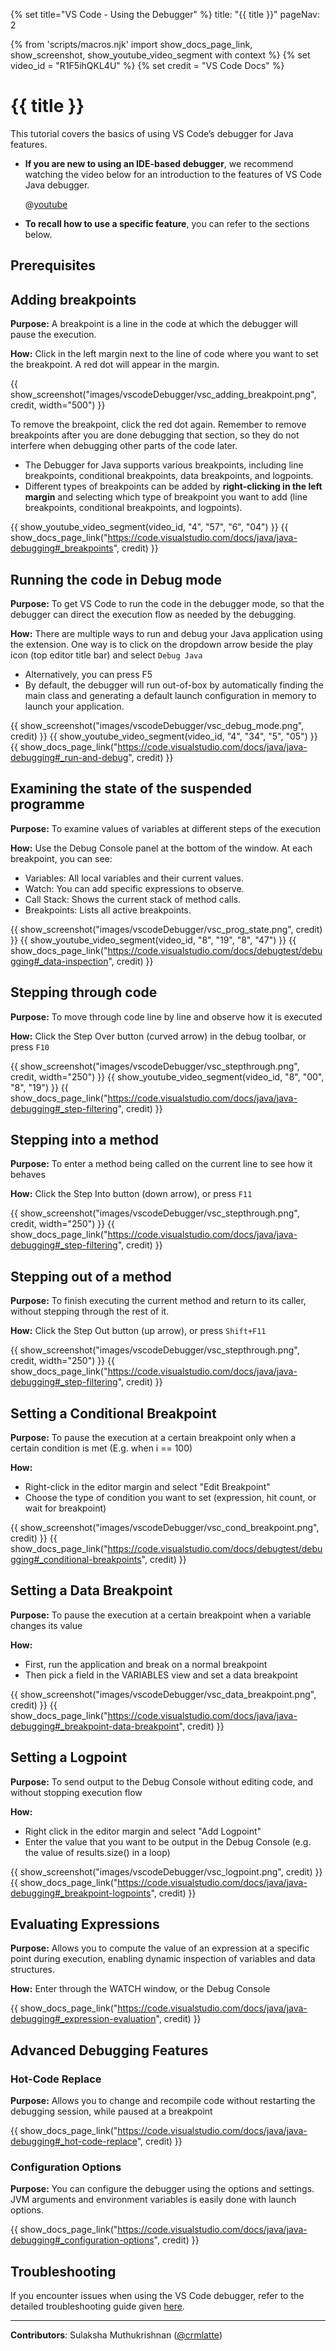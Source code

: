 {% set title="VS Code - Using the Debugger" %}
<frontmatter>
title: "{{ title }}"
pageNav: 2
</frontmatter>


{% from 'scripts/macros.njk' import show_docs_page_link, show_screenshot, show_youtube_video_segment with context %}
{% set video_id = "R1F5ihQKL4U" %}
{% set credit = "VS Code Docs" %}

<!-- ========================================================================== -->

<include src="../common/common-fragments.md#wip-warning" />

# {{ title }}

This tutorial covers the basics of using VS Code’s debugger for Java features. 

* **If you are new to using an IDE-based debugger**, we recommend watching the video below for an introduction to the features of VS Code Java debugger. 

  <panel header=":fab-youtube: Debugging Java in VS Code" peek >

  @[youtube](R1F5ihQKL4U)

  </panel>

* **To recall how to use a specific feature**, you can refer to the sections below.

## Prerequisites

<include src="vscCreatingNewJavaProject.md#vsc-java-prereq" />

<!-- ========================================================================== -->
<div id="vscode-debugger-adding-breakpoints">

## Adding breakpoints

**Purpose:** A breakpoint is a line in the code at which the debugger will pause the execution.

**How:** Click in the left margin next to the line of code where you want to set the breakpoint. A red dot will appear in the margin.

{{ show_screenshot("images/vscodeDebugger/vsc_adding_breakpoint.png", credit, width="500") }}
<p/>

<box type="tip" seamless>

To remove the breakpoint, click the red dot again. Remember to remove breakpoints after you are done debugging that section, so they do not interfere when debugging other parts of the code later.
</box>

* The Debugger for Java supports various breakpoints, including line breakpoints, conditional breakpoints, data breakpoints, and logpoints.
* Different types of breakpoints can be added by **right-clicking in the left margin** and selecting which type of breakpoint you want to add (line breakpoints, conditional breakpoints, and logpoints).

{{ show_youtube_video_segment(video_id, "4", "57", "6", "04") }}
{{ show_docs_page_link("https://code.visualstudio.com/docs/java/java-debugging#_breakpoints", credit) }}
</div>
<!-- ========================================================================== -->

<div id="vscode-debugger-mode">

## Running the code in Debug mode

**Purpose:** To get VS Code to run the code in the debugger mode, so that the debugger can direct the execution flow as needed by the debugging.

**How:** There are multiple ways to run and debug your Java application using the extension. One way is to click on the dropdown arrow beside the play icon (top editor title bar) and select `Debug Java`
* Alternatively, you can press F5
* By default, the debugger will run out-of-box by automatically finding the main class and generating a default launch configuration in memory to launch your application.

{{ show_screenshot("images/vscodeDebugger/vsc_debug_mode.png", credit) }}
{{ show_youtube_video_segment(video_id, "4", "34", "5", "05") }}
{{ show_docs_page_link("https://code.visualstudio.com/docs/java/java-debugging#_run-and-debug", credit) }}
</div>
<!-- ========================================================================== -->
<div id="vscode-programe-state">

## Examining the state of the suspended programme

**Purpose:** To examine values of variables at different steps of the execution

**How:** Use the Debug Console panel at the bottom of the window. 
At each breakpoint, you can see:
* Variables: All local variables and their current values.
* Watch: You can add specific expressions to observe.
* Call Stack: Shows the current stack of method calls.
* Breakpoints: Lists all active breakpoints.

{{ show_screenshot("images/vscodeDebugger/vsc_prog_state.png", credit) }}
{{ show_youtube_video_segment(video_id, "8", "19", "8", "47") }}
{{ show_docs_page_link("https://code.visualstudio.com/docs/debugtest/debugging#_data-inspection", credit) }}
</div>
<!-- ========================================================================== -->
<div id="vscode-stepping-through-code">

## Stepping through code

**Purpose:** To move through code line by line and observe how it is executed

**How:** Click the Step Over button (curved arrow) in the debug toolbar, or press `F10`

{{ show_screenshot("images/vscodeDebugger/vsc_stepthrough.png", credit, width="250") }}
{{ show_youtube_video_segment(video_id, "8", "00", "8", "19") }}
{{ show_docs_page_link("https://code.visualstudio.com/docs/java/java-debugging#_step-filtering", credit) }}
</div>
<!-- ========================================================================== -->
<div id="vscode-stepping-into-code">

## Stepping into a method

**Purpose:** To enter a method being called on the current line to see how it behaves

**How:** Click the Step Into button (down arrow), or press `F11`

{{ show_screenshot("images/vscodeDebugger/vsc_stepthrough.png", credit, width="250") }}
{{ show_docs_page_link("https://code.visualstudio.com/docs/java/java-debugging#_step-filtering", credit) }}
</div>
<!-- ========================================================================== -->
<div id="vscode-stepping-out-of-code">

## Stepping out of a method

**Purpose:** To finish executing the current method and return to its caller, without stepping through the rest of it. 

**How:** Click the Step Out button (up arrow), or press `Shift+F11`

{{ show_screenshot("images/vscodeDebugger/vsc_stepthrough.png", credit, width="250") }}
{{ show_docs_page_link("https://code.visualstudio.com/docs/java/java-debugging#_step-filtering", credit) }}
</div>
<!-- ========================================================================== -->
<div id="vscode-conditional-breakpoint">

## Setting a Conditional Breakpoint

**Purpose:** To pause the execution at a certain breakpoint only when a certain condition is met (E.g. when i == 100)

**How:** 
* Right-click in the editor margin and select "Edit Breakpoint"
* Choose the type of condition you want to set (expression, hit count, or wait for breakpoint)

{{ show_screenshot("images/vscodeDebugger/vsc_cond_breakpoint.png", credit) }}
{{ show_docs_page_link("https://code.visualstudio.com/docs/debugtest/debugging#_conditional-breakpoints", credit) }}
</div>
<!-- ========================================================================== -->
<div id="vscode-data-breakpoint">

## Setting a Data Breakpoint

**Purpose:** To pause the execution at a certain breakpoint when a variable changes its value

**How:** 
* First, run the application and break on a normal breakpoint
* Then pick a field in the VARIABLES view and set a data breakpoint

{{ show_screenshot("images/vscodeDebugger/vsc_data_breakpoint.png", credit) }}
{{ show_docs_page_link("https://code.visualstudio.com/docs/java/java-debugging#_breakpoint-data-breakpoint", credit) }}
</div>
<!-- ========================================================================== -->
<div id="vscode-logpoint">

## Setting a Logpoint

**Purpose:** To send output to the Debug Console without editing code, and without stopping execution flow

**How:** 
* Right click in the editor margin and select "Add Logpoint" 
* Enter the value that you want to be output in the Debug Console (e.g. the value of results.size() in a loop)

{{ show_screenshot("images/vscodeDebugger/vsc_logpoint.png", credit) }}
{{ show_docs_page_link("https://code.visualstudio.com/docs/java/java-debugging#_breakpoint-logpoints", credit) }}
</div>
<!-- ========================================================================== -->
<div id="vscode-evaluate-expression">

## Evaluating Expressions

**Purpose:** Allows you to compute the value of an expression at a specific point during execution, enabling dynamic inspection of variables and data structures.

**How:** Enter through the WATCH window, or the Debug Console

{{ show_docs_page_link("https://code.visualstudio.com/docs/java/java-debugging#_expression-evaluation", credit) }}
</div>
<!-- ========================================================================== -->
<div id="vscode-advanced-features">

## Advanced Debugging Features

### Hot-Code Replace

**Purpose:** Allows you to change and recompile code without restarting the debugging session, while paused at a breakpoint

{{ show_docs_page_link("https://code.visualstudio.com/docs/java/java-debugging#_hot-code-replace", credit) }}

### Configuration Options

**Purpose:** You can configure the debugger using the options and settings. JVM arguments and environment variables is easily done with launch options.

{{ show_docs_page_link("https://code.visualstudio.com/docs/java/java-debugging#_configuration-options", credit) }}

<!-- ========================================================================== -->

## Troubleshooting

If you encounter issues when using the VS Code debugger, refer to the detailed troubleshooting guide given [here](https://github.com/microsoft/vscode-java-debug/blob/main/Troubleshooting.md).


</div>
<!-- ========================================================================== -->

---

**Contributors**: Sulaksha Muthukrishnan ([@crmlatte](https://github.com/crmlatte))
